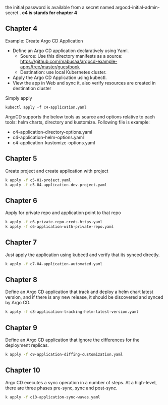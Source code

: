 the initial password is available from a secret named argocd-initial-admin-secret .
**c4 is stands for chapter 4**
## Chapter 4
Example: Create Argo CD Application
- Define an Argo CD application declaratively using Yaml.
    + Source: Use this directory manifests as a source: https://github.com/mabusaa/argocd-example-apps/tree/master/guestbook
    + Destination: use local Kubernetes cluster.
- Apply the Argo CD Application using kubectl.
- View the app in Web and sync it, also verify resources are created in destination cluster

Simply apply

```kubectl apply -f c4-application.yaml```

ArgoCD supports the below tools as source and options relative to each tools: helm charts, directory and kustomize. Following file is example:
- c4-application-directory-options.yaml
- c4-application-helm-options.yaml
- c4-application-kustomize-options.yaml

## Chapter 5
Create project and create application with project
```bash
k apply -f c5-01-project.yaml
k apply -f c5-04-application-dev-project.yaml
```

## Chapter 6
Apply for private repo and application point to that repo
```bash
k apply -f c6-private-repo-creds-https.yaml
k apply -f c6-application-with-private-repo.yaml
```

## Chapter 7
Just apply the application using kubectl and verify that its synced directly.
```bash
k apply -f c7-04-application-automated.yaml
```

## Chapter 8
Define an Argo CD application that track and deploy a helm chart latest version, and if there is any new release, it should be discovered and synced by Argo CD.
```bash
k apply -f c8-application-tracking-helm-latest-version.yaml
```

## Chapter 9
Define an Argo CD application that ignore the differences for the deployment replicas.
```bash
k apply -f c9-application-diffing-customization.yaml
```

## Chapter 10
Argo CD executes a sync operation in a number of steps. At a high-level, there are three phases pre-sync, sync and post-sync.
```bash
k apply -f c10-application-sync-waves.yaml
```

